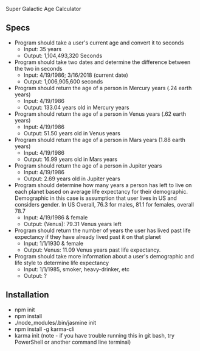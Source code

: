 Super Galactic Age Calculator

## Specs
* Program should take a user's current age and convert it to seconds
  * Input: 35 years
  * Output: 1,104,493,320 Seconds
* Program should take two dates and determine the difference between the two in seconds
  * Input: 4/19/1986; 3/16/2018 (current date)
  * Output: 1,006,905,600 seconds
* Program should return the age of a person in Mercury years (.24 earth years)
  * Input: 4/19/1986
  * Output: 133.04 years old in Mercury years
* Program should return the age of a person in Venus years (.62 earth years)
  * Input: 4/19/1986
  * Output: 51.50 years old in Venus years
* Program should return the age of a person in Mars years (1.88 earth years)
  * Input: 4/19/1986
  * Output: 16.99 years old in Mars years
* Program should return the age of a person in Jupiter years
  * Input: 4/19/1986
  * Output: 2.69 years old in Jupiter years
* Program should determine how many years a person has left to live on each planet based on average life expectancy for their demographic. Demographic in this case is assumption that user lives in US and considers gender. In US Overall, 76.3 for males, 81.1 for females, overall 78.7
  * Input: 4/19/1986 & female
  * Output: (Venus): 79.31 Venus years left
* Program should return the number of years the user has lived past life expectancy if they have already lived past it on that planet
  * Input: 1/1/1930 & female
  * Output: Venus: 11.09 Venus years past life expectancy.
* Program should take more information about a user's demographic and life style to determine life expectancy
  * Input: 1/1/1985, smoker, heavy-drinker, etc
  * Output: ?


## Installation
* npm init
* npm install
* ./node_modules/.bin/jasmine init
* npm install -g karma-cli
* karma init (note - if you have trouble running this in git bash, try PowerShell or another command line terminal)
